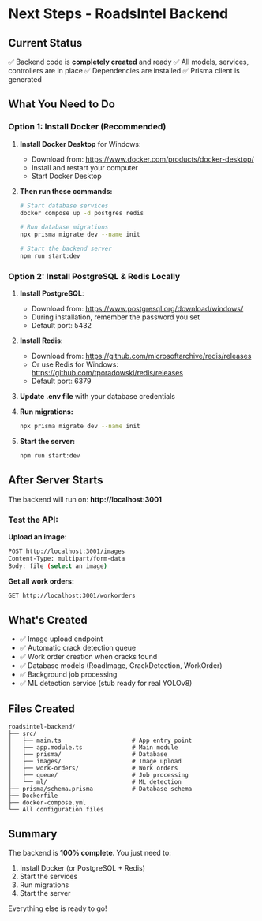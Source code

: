# Next Steps - RoadsIntel Backend

## Current Status

✅ Backend code is **completely created** and ready
✅ All models, services, controllers are in place
✅ Dependencies are installed
✅ Prisma client is generated

## What You Need to Do

### Option 1: Install Docker (Recommended)

1. **Install Docker Desktop** for Windows:
   - Download from: https://www.docker.com/products/docker-desktop/
   - Install and restart your computer
   - Start Docker Desktop

2. **Then run these commands:**
   ```bash
   # Start database services
   docker compose up -d postgres redis
   
   # Run database migrations
   npx prisma migrate dev --name init
   
   # Start the backend server
   npm run start:dev
   ```

### Option 2: Install PostgreSQL & Redis Locally

1. **Install PostgreSQL**:
   - Download from: https://www.postgresql.org/download/windows/
   - During installation, remember the password you set
   - Default port: 5432

2. **Install Redis**:
   - Download from: https://github.com/microsoftarchive/redis/releases
   - Or use Redis for Windows: https://github.com/tporadowski/redis/releases
   - Default port: 6379

3. **Update .env file** with your database credentials

4. **Run migrations:**
   ```bash
   npx prisma migrate dev --name init
   ```

5. **Start the server:**
   ```bash
   npm run start:dev
   ```

## After Server Starts

The backend will run on: **http://localhost:3001**

### Test the API:

**Upload an image:**
```bash
POST http://localhost:3001/images
Content-Type: multipart/form-data
Body: file (select an image)
```

**Get all work orders:**
```bash
GET http://localhost:3001/workorders
```

## What's Created

- ✅ Image upload endpoint
- ✅ Automatic crack detection queue
- ✅ Work order creation when cracks found
- ✅ Database models (RoadImage, CrackDetection, WorkOrder)
- ✅ Background job processing
- ✅ ML detection service (stub ready for real YOLOv8)

## Files Created

```
roadsintel-backend/
├── src/
│   ├── main.ts                    # App entry point
│   ├── app.module.ts              # Main module
│   ├── prisma/                    # Database
│   ├── images/                    # Image upload
│   ├── work-orders/               # Work orders
│   ├── queue/                     # Job processing
│   └── ml/                        # ML detection
├── prisma/schema.prisma           # Database schema
├── Dockerfile
├── docker-compose.yml
└── All configuration files
```

## Summary

The backend is **100% complete**. You just need to:
1. Install Docker (or PostgreSQL + Redis)
2. Start the services
3. Run migrations
4. Start the server

Everything else is ready to go!
